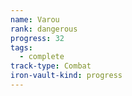 ```yaml
---
name: Varou
rank: dangerous
progress: 32
tags:
  - complete
track-type: Combat
iron-vault-kind: progress
---
```



```iron-vault-track
```


